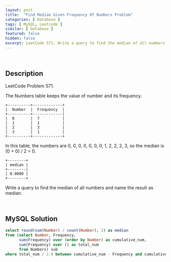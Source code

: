 ```yaml
---
layout: post
title:  "Find Median Given Frequency Of Numbers Problem"
categories: [ Database ]
tags: [ MySQL, Leetcode ]
similar: [ Database ]
featured: false
hidden: false
excerpt: LeetCode 571. Write a query to find the median of all numbers and name the result as median.
---
```


<br />

## Description

LeetCode Problem 571. 

The Numbers table keeps the value of number and its frequency.

```
+----------+-------------+
|  Number  |  Frequency  |
+----------+-------------|
|  0       |  7          |
|  1       |  1          |
|  2       |  3          |
|  3       |  1          |
+----------+-------------+
```

In this table, the numbers are 0, 0, 0, 0, 0, 0, 0, 1, 2, 2, 2, 3, so the median is (0 + 0) / 2 = 0.

```
+--------+
| median |
+--------|
| 0.0000 |
+--------+
```

Write a query to find the median of all numbers and name the result as median.



<br />

## MySQL Solution


```sql
select round(sum(Number) / count(Number), 2) as median
from (select Number, Frequency,
      sum(Frequency) over (order by Number) as cumulative_num,
      sum(Frequency) over () as total_num
      from Numbers) sub
where total_num / 2.0 between cumulative_num - Frequency and cumulative_num
```
